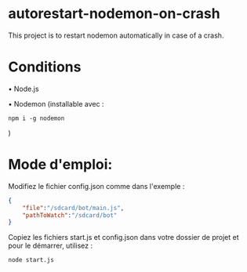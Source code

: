 # autorestart-nodemon-on-crash

This project is to restart nodemon automatically in case of a crash.

# Conditions

• Node.js

• Nodemon (installable avec :

    npm i -g nodemon

)

# Mode d'emploi:

Modifiez le fichier config.json comme dans l'exemple :

```json
{
    "file":"/sdcard/bot/main.js",
    "pathToWatch":"/sdcard/bot"
}
```

Copiez les fichiers start.js et config.json dans votre dossier de projet et pour le démarrer, utilisez :

    node start.js

